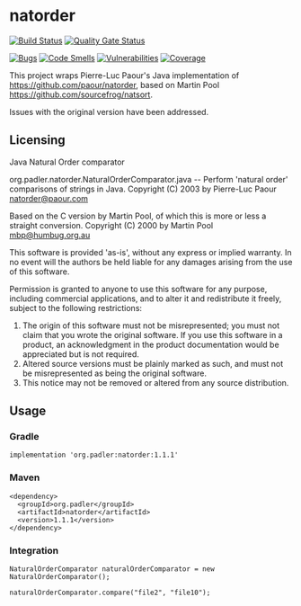 # natorder
[![Build Status](https://travis-ci.org/616slayer616/natorder.svg?branch=master)](https://travis-ci.org/616slayer616/natorder)
[![Quality Gate Status](https://sonarcloud.io/api/project_badges/measure?project=616slayer616_natorder&metric=alert_status)](https://sonarcloud.io/dashboard?id=616slayer616_natorder)

[![Bugs](https://sonarcloud.io/api/project_badges/measure?project=616slayer616_natorder&metric=bugs)](https://sonarcloud.io/dashboard?id=616slayer616_natorder)
[![Code Smells](https://sonarcloud.io/api/project_badges/measure?project=616slayer616_natorder&metric=code_smells)](https://sonarcloud.io/dashboard?id=616slayer616_natorder)
[![Vulnerabilities](https://sonarcloud.io/api/project_badges/measure?project=616slayer616_natorder&metric=vulnerabilities)](https://sonarcloud.io/dashboard?id=616slayer616_natorder)
[![Coverage](https://sonarcloud.io/api/project_badges/measure?project=616slayer616_natorder&metric=coverage)](https://sonarcloud.io/dashboard?id=616slayer616_natorder)


This project wraps Pierre-Luc Paour's Java implementation of <https://github.com/paour/natorder>, based on Martin Pool <https://github.com/sourcefrog/natsort>.

Issues with the original version have been addressed.


## Licensing
Java Natural Order comparator

org.padler.natorder.NaturalOrderComparator.java -- Perform 'natural order' comparisons of strings in Java.
 Copyright (C) 2003 by Pierre-Luc Paour <natorder@paour.com>

 Based on the C version by Martin Pool, of which this is more or less a straight conversion.
 Copyright (C) 2000 by Martin Pool <mbp@humbug.org.au>

 This software is provided 'as-is', without any express or implied
 warranty.  In no event will the authors be held liable for any damages
 arising from the use of this software.

 Permission is granted to anyone to use this software for any purpose,
 including commercial applications, and to alter it and redistribute it
 freely, subject to the following restrictions:

 1. The origin of this software must not be misrepresented; you must not
 claim that you wrote the original software. If you use this software
 in a product, an acknowledgment in the product documentation would be
 appreciated but is not required.
 2. Altered source versions must be plainly marked as such, and must not be
 misrepresented as being the original software.
 3. This notice may not be removed or altered from any source distribution.

## Usage

### Gradle
```
implementation 'org.padler:natorder:1.1.1'
```

### Maven
```
<dependency>
  <groupId>org.padler</groupId>
  <artifactId>natorder</artifactId>
  <version>1.1.1</version>
</dependency>
```

### Integration

```
NaturalOrderComparator naturalOrderComparator = new NaturalOrderComparator();

naturalOrderComparator.compare("file2", "file10");
```
